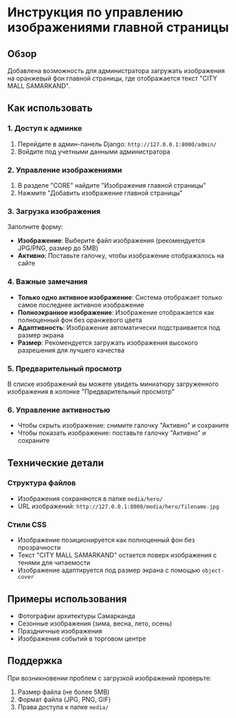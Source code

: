 # Инструкция по управлению изображениями главной страницы

## Обзор
Добавлена возможность для администратора загружать изображения на оранжевый фон главной страницы, где отображается текст "CITY MALL SAMARKAND".

## Как использовать

### 1. Доступ к админке
1. Перейдите в админ-панель Django: `http://127.0.0.1:8000/admin/`
2. Войдите под учетными данными администратора

### 2. Управление изображениями
1. В разделе "CORE" найдите "Изображения главной страницы"
2. Нажмите "Добавить изображение главной страницы"

### 3. Загрузка изображения
Заполните форму:
- **Изображение**: Выберите файл изображения (рекомендуется JPG/PNG, размер до 5MB)
- **Активно**: Поставьте галочку, чтобы изображение отображалось на сайте

### 4. Важные замечания
- **Только одно активное изображение**: Система отображает только самое последнее активное изображение
- **Полноэкранное изображение**: Изображение отображается как полноценный фон без оранжевого цвета
- **Адаптивность**: Изображение автоматически подстраивается под размер экрана
- **Размер**: Рекомендуется загружать изображения высокого разрешения для лучшего качества

### 5. Предварительный просмотр
В списке изображений вы можете увидеть миниатюру загруженного изображения в колонке "Предварительный просмотр"

### 6. Управление активностью
- Чтобы скрыть изображение: снимите галочку "Активно" и сохраните
- Чтобы показать изображение: поставьте галочку "Активно" и сохраните

## Технические детали

### Структура файлов
- Изображения сохраняются в папке `media/hero/`
- URL изображений: `http://127.0.0.1:8000/media/hero/filename.jpg`

### Стили CSS
- Изображение позиционируется как полноценный фон без прозрачности
- Текст "CITY MALL SAMARKAND" остается поверх изображения с тенями для читаемости
- Изображение адаптируется под размер экрана с помощью `object-cover`

## Примеры использования
- Фотографии архитектуры Самарканда
- Сезонные изображения (зима, весна, лето, осень)
- Праздничные изображения
- Изображения событий в торговом центре

## Поддержка
При возникновении проблем с загрузкой изображений проверьте:
1. Размер файла (не более 5MB)
2. Формат файла (JPG, PNG, GIF)
3. Права доступа к папке `media/`
